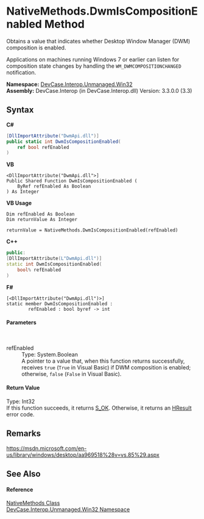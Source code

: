 # NativeMethods.DwmIsCompositionEnabled Method 
 

Obtains a value that indicates whether Desktop Window Manager (DWM) composition is enabled. 

 Applications on machines running Windows 7 or earlier can listen for composition state changes by handling the `WM_DWMCOMPOSITIONCHANGED` notification.

**Namespace:**&nbsp;<a href="N_DevCase_Interop_Unmanaged_Win32">DevCase.Interop.Unmanaged.Win32</a><br />**Assembly:**&nbsp;DevCase.Interop (in DevCase.Interop.dll) Version: 3.3.0.0 (3.3)

## Syntax

**C#**<br />
``` C#
[DllImportAttribute("DwmApi.dll")]
public static int DwmIsCompositionEnabled(
	ref bool refEnabled
)
```

**VB**<br />
``` VB
<DllImportAttribute("DwmApi.dll">]
Public Shared Function DwmIsCompositionEnabled ( 
	ByRef refEnabled As Boolean
) As Integer
```

**VB Usage**<br />
``` VB Usage
Dim refEnabled As Boolean
Dim returnValue As Integer

returnValue = NativeMethods.DwmIsCompositionEnabled(refEnabled)
```

**C++**<br />
``` C++
public:
[DllImportAttribute(L"DwmApi.dll")]
static int DwmIsCompositionEnabled(
	bool% refEnabled
)
```

**F#**<br />
``` F#
[<DllImportAttribute("DwmApi.dll")>]
static member DwmIsCompositionEnabled : 
        refEnabled : bool byref -> int 

```


#### Parameters
&nbsp;<dl><dt>refEnabled</dt><dd>Type: System.Boolean<br />A pointer to a value that, when this function returns successfully, receives `true` (`True` in Visual Basic) if DWM composition is enabled; otherwise, `false` (`False` in Visual Basic).</dd></dl>

#### Return Value
Type: Int32<br />If this function succeeds, it returns <a href="T_DevCase_Interop_Unmanaged_Win32_Enums_HResult">S_OK</a>. Otherwise, it returns an <a href="T_DevCase_Interop_Unmanaged_Win32_Enums_HResult">HResult</a> error code.

## Remarks
<a href="https://msdn.microsoft.com/en-us/library/windows/desktop/aa969518%28v=vs.85%29.aspx" target="_blank">https://msdn.microsoft.com/en-us/library/windows/desktop/aa969518%28v=vs.85%29.aspx</a>

## See Also


#### Reference
<a href="T_DevCase_Interop_Unmanaged_Win32_NativeMethods">NativeMethods Class</a><br /><a href="N_DevCase_Interop_Unmanaged_Win32">DevCase.Interop.Unmanaged.Win32 Namespace</a><br />